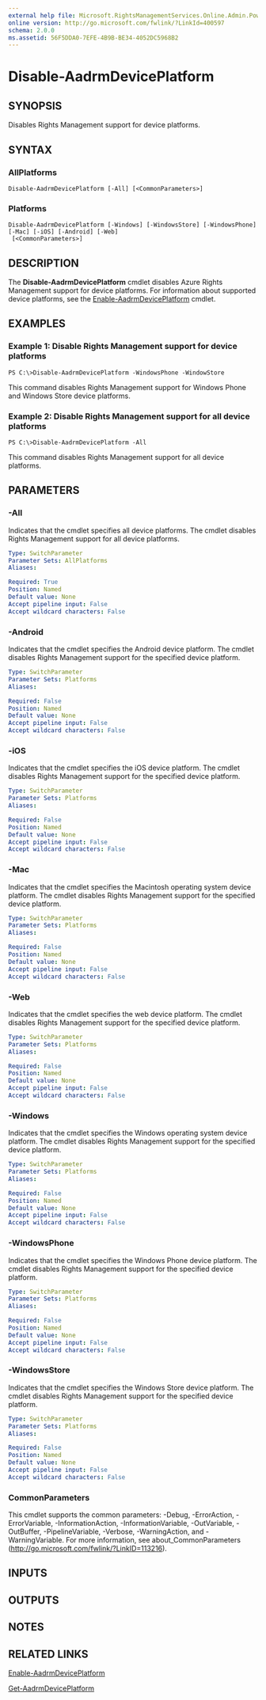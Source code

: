```yaml
---
external help file: Microsoft.RightsManagementServices.Online.Admin.PowerShell.dll-Help.xml
online version: http://go.microsoft.com/fwlink/?LinkId=400597
schema: 2.0.0
ms.assetid: 56F5DDA0-7EFE-4B9B-BE34-4052DC5968B2
---
```


# Disable-AadrmDevicePlatform

## SYNOPSIS
Disables Rights Management support for device platforms.

## SYNTAX

### AllPlatforms
```
Disable-AadrmDevicePlatform [-All] [<CommonParameters>]
```

### Platforms
```
Disable-AadrmDevicePlatform [-Windows] [-WindowsStore] [-WindowsPhone] [-Mac] [-iOS] [-Android] [-Web]
 [<CommonParameters>]
```

## DESCRIPTION
The **Disable-AadrmDevicePlatform** cmdlet disables Azure Rights Management support for device platforms.
For information about supported device platforms, see the [Enable-AadrmDevicePlatform](./Enable-AadrmDevicePlatform) cmdlet.

## EXAMPLES

### Example 1: Disable Rights Management support for device platforms
```
PS C:\>Disable-AadrmDevicePlatform -WindowsPhone -WindowStore
```

This command disables Rights Management support for Windows Phone and Windows Store device platforms.

### Example 2: Disable Rights Management support for all device platforms
```
PS C:\>Disable-AadrmDevicePlatform -All
```

This command disables Rights Management support for all device platforms.

## PARAMETERS

### -All
Indicates that the cmdlet specifies all device platforms.
The cmdlet disables Rights Management support for all device platforms.

```yaml
Type: SwitchParameter
Parameter Sets: AllPlatforms
Aliases:

Required: True
Position: Named
Default value: None
Accept pipeline input: False
Accept wildcard characters: False
```

### -Android
Indicates that the cmdlet specifies the Android device platform.
The cmdlet disables Rights Management support for the specified device platform.

```yaml
Type: SwitchParameter
Parameter Sets: Platforms
Aliases:

Required: False
Position: Named
Default value: None
Accept pipeline input: False
Accept wildcard characters: False
```

### -iOS
Indicates that the cmdlet specifies the iOS device platform.
The cmdlet disables Rights Management support for the specified device platform.

```yaml
Type: SwitchParameter
Parameter Sets: Platforms
Aliases:

Required: False
Position: Named
Default value: None
Accept pipeline input: False
Accept wildcard characters: False
```

### -Mac
Indicates that the cmdlet specifies the Macintosh operating system device platform.
The cmdlet disables Rights Management support for the specified device platform.

```yaml
Type: SwitchParameter
Parameter Sets: Platforms
Aliases:

Required: False
Position: Named
Default value: None
Accept pipeline input: False
Accept wildcard characters: False
```

### -Web
Indicates that the cmdlet specifies the web device platform.
The cmdlet disables Rights Management support for the specified device platform.

```yaml
Type: SwitchParameter
Parameter Sets: Platforms
Aliases:

Required: False
Position: Named
Default value: None
Accept pipeline input: False
Accept wildcard characters: False
```

### -Windows
Indicates that the cmdlet specifies the Windows operating system device platform.
The cmdlet disables Rights Management support for the specified device platform.

```yaml
Type: SwitchParameter
Parameter Sets: Platforms
Aliases:

Required: False
Position: Named
Default value: None
Accept pipeline input: False
Accept wildcard characters: False
```

### -WindowsPhone
Indicates that the cmdlet specifies the Windows Phone device platform.
The cmdlet disables Rights Management support for the specified device platform.

```yaml
Type: SwitchParameter
Parameter Sets: Platforms
Aliases:

Required: False
Position: Named
Default value: None
Accept pipeline input: False
Accept wildcard characters: False
```

### -WindowsStore
Indicates that the cmdlet specifies the Windows Store device platform.
The cmdlet disables Rights Management support for the specified device platform.

```yaml
Type: SwitchParameter
Parameter Sets: Platforms
Aliases:

Required: False
Position: Named
Default value: None
Accept pipeline input: False
Accept wildcard characters: False
```

### CommonParameters
This cmdlet supports the common parameters: -Debug, -ErrorAction, -ErrorVariable, -InformationAction, -InformationVariable, -OutVariable, -OutBuffer, -PipelineVariable, -Verbose, -WarningAction, and -WarningVariable. For more information, see about_CommonParameters (http://go.microsoft.com/fwlink/?LinkID=113216).

## INPUTS

## OUTPUTS

## NOTES

## RELATED LINKS

[Enable-AadrmDevicePlatform](./Enable-AadrmDevicePlatform.md)

[Get-AadrmDevicePlatform](./Get-AadrmDevicePlatform.md)
